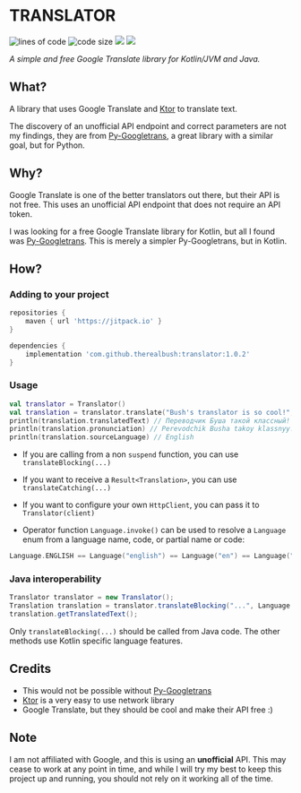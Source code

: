 # TRANSLATOR

<img src="https://sloc.xyz/github/therealbush/translator" alt="lines of code"/> <img src="https://img.shields.io/github/languages/code-size/therealbush/translator" alt="code size"/> [![](https://jitpack.io/v/therealbush/translator.svg)](https://jitpack.io/#therealbush/translator) [![](https://jitpack.io/v/therealbush/translator/month.svg)](https://jitpack.io/#therealbush/translator)<br> 

*A simple and free Google Translate library for Kotlin/JVM and Java.*

## What?
A library that uses Google Translate and [Ktor](https://github.com/ktorio/ktor) to translate text.

The discovery of an unofficial API endpoint and correct parameters are not my findings, they are from [Py-Googletrans](https://github.com/ssut/py-googletrans), a great library with a similar goal, but for Python.
## Why?
Google Translate is one of the better translators out there, but their API is not free. This uses an unofficial API endpoint that does not require an API token.

I was looking for a free Google Translate library for Kotlin, but all I found was [Py-Googletrans](https://github.com/ssut/py-googletrans). This is merely a simpler Py-Googletrans, but in Kotlin.
## How?
### Adding to your project
```groovy
repositories {
    maven { url 'https://jitpack.io' }
}
```
```groovy
dependencies {
    implementation 'com.github.therealbush:translator:1.0.2'
}
```
### Usage
```kotlin
val translator = Translator()
val translation = translator.translate("Bush's translator is so cool!", Language.RUSSIAN, Language.AUTO)
println(translation.translatedText) // Переводчик Буша такой классный!
println(translation.pronunciation) // Perevodchik Busha takoy klassnyy!
println(translation.sourceLanguage) // English
```
- If you are calling from a non `suspend` function, you can use `translateBlocking(...)`
- If you want to receive a `Result<Translation>`, you can use `translateCatching(...)`
- If you want to configure your own `HttpClient`, you can pass it to `Translator(client)`


- Operator function `Language.invoke()` can be used to resolve a `Language` enum from a language name, code, or partial name or code:
```kotlin
Language.ENGLISH == Language("english") == Language("en") == Language("eng")
```
### Java interoperability
```java
Translator translator = new Translator();
Translation translation = translator.translateBlocking("...", Language.SPANISH);
translation.getTranslatedText();
```
Only `translateBlocking(...)` should be called from Java code. The other methods use Kotlin specific language features.

## Credits
- This would not be possible without [Py-Googletrans](https://github.com/ssut/py-googletrans)
- [Ktor](https://github.com/ktorio/ktor) is a very easy to use network library
- Google Translate, but they should be cool and make their API free :)

## Note
I am not affiliated with Google, and this is using an **unofficial** API. This may cease to work at any point in time, and while I will try my best to keep this project up and running, you should not rely on it working all of the time.

